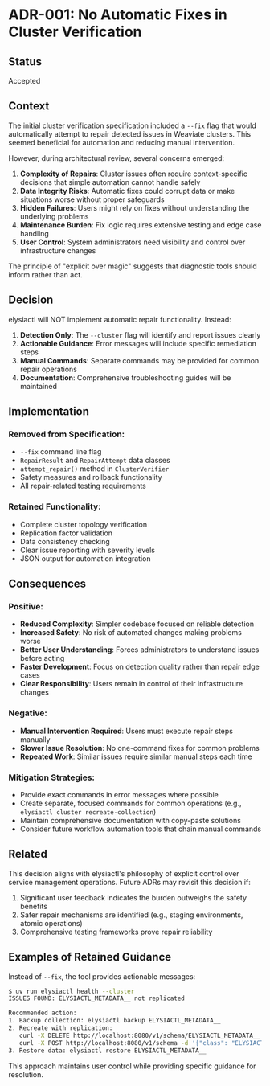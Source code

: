 # ADR-001: No Automatic Fixes in Cluster Verification

## Status
Accepted

## Context

The initial cluster verification specification included a `--fix` flag that would automatically attempt to repair detected issues in Weaviate clusters. This seemed beneficial for automation and reducing manual intervention.

However, during architectural review, several concerns emerged:

1. **Complexity of Repairs**: Cluster issues often require context-specific decisions that simple automation cannot handle safely
2. **Data Integrity Risks**: Automatic fixes could corrupt data or make situations worse without proper safeguards
3. **Hidden Failures**: Users might rely on fixes without understanding the underlying problems
4. **Maintenance Burden**: Fix logic requires extensive testing and edge case handling
5. **User Control**: System administrators need visibility and control over infrastructure changes

The principle of "explicit over magic" suggests that diagnostic tools should inform rather than act.

## Decision

elysiactl will NOT implement automatic repair functionality. Instead:

1. **Detection Only**: The `--cluster` flag will identify and report issues clearly
2. **Actionable Guidance**: Error messages will include specific remediation steps
3. **Manual Commands**: Separate commands may be provided for common repair operations
4. **Documentation**: Comprehensive troubleshooting guides will be maintained

## Implementation

### Removed from Specification:
- `--fix` command line flag
- `RepairResult` and `RepairAttempt` data classes  
- `attempt_repair()` method in `ClusterVerifier`
- Safety measures and rollback functionality
- All repair-related testing requirements

### Retained Functionality:
- Complete cluster topology verification
- Replication factor validation
- Data consistency checking
- Clear issue reporting with severity levels
- JSON output for automation integration

## Consequences

### Positive:
- **Reduced Complexity**: Simpler codebase focused on reliable detection
- **Increased Safety**: No risk of automated changes making problems worse
- **Better User Understanding**: Forces administrators to understand issues before acting
- **Faster Development**: Focus on detection quality rather than repair edge cases
- **Clear Responsibility**: Users remain in control of their infrastructure changes

### Negative:
- **Manual Intervention Required**: Users must execute repair steps manually
- **Slower Issue Resolution**: No one-command fixes for common problems
- **Repeated Work**: Similar issues require similar manual steps each time

### Mitigation Strategies:
- Provide exact commands in error messages where possible
- Create separate, focused commands for common operations (e.g., `elysiactl cluster recreate-collection`)
- Maintain comprehensive documentation with copy-paste solutions
- Consider future workflow automation tools that chain manual commands

## Related

This decision aligns with elysiactl's philosophy of explicit control over service management operations. Future ADRs may revisit this decision if:

1. Significant user feedback indicates the burden outweighs the safety benefits
2. Safer repair mechanisms are identified (e.g., staging environments, atomic operations)
3. Comprehensive testing frameworks prove repair reliability

## Examples of Retained Guidance

Instead of `--fix`, the tool provides actionable messages:

```bash
$ uv run elysiactl health --cluster
ISSUES FOUND: ELYSIACTL_METADATA__ not replicated

Recommended action:
1. Backup collection: elysiactl backup ELYSIACTL_METADATA__
2. Recreate with replication:
   curl -X DELETE http://localhost:8080/v1/schema/ELYSIACTL_METADATA__
   curl -X POST http://localhost:8080/v1/schema -d '{"class": "ELYSIACTL_METADATA__", "replicationConfig": {"factor": 3}}'
3. Restore data: elysiactl restore ELYSIACTL_METADATA__
```

This approach maintains user control while providing specific guidance for resolution.